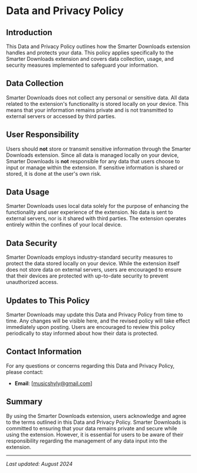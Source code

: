 # Data and Privacy Policy

## Introduction

This Data and Privacy Policy outlines how the Smarter Downloads extension handles and protects your data. This policy applies specifically to the Smarter Downloads extension and covers data collection, usage, and security measures implemented to safeguard your information.

## Data Collection

Smarter Downloads does not collect any personal or sensitive data. All data related to the extension's functionality is stored locally on your device. This means that your information remains private and is not transmitted to external servers or accessed by third parties.

## User Responsibility

Users should **not** store or transmit sensitive information through the Smarter Downloads extension. Since all data is managed locally on your device, Smarter Downloads is **not** responsible for any data that users choose to input or manage within the extension. If sensitive information is shared or stored, it is done at the user's own risk.

## Data Usage

Smarter Downloads uses local data solely for the purpose of enhancing the functionality and user experience of the extension. No data is sent to external servers, nor is it shared with third parties. The extension operates entirely within the confines of your local device.

## Data Security

Smarter Downloads employs industry-standard security measures to protect the data stored locally on your device. While the extension itself does not store data on external servers, users are encouraged to ensure that their devices are protected with up-to-date security to prevent unauthorized access.

## Updates to This Policy

Smarter Downloads may update this Data and Privacy Policy from time to time. Any changes will be visible here, and the revised policy will take effect immediately upon posting. Users are encouraged to review this policy periodically to stay informed about how their data is protected.

## Contact Information

For any questions or concerns regarding this Data and Privacy Policy, please contact:

- **Email**: [musicshyly@gmail.com]

## Summary

By using the Smarter Downloads extension, users acknowledge and agree to the terms outlined in this Data and Privacy Policy. Smarter Downloads is committed to ensuring that your data remains private and secure while using the extension. However, it is essential for users to be aware of their responsibility regarding the management of any data input into the extension.

---

*Last updated: August 2024*
